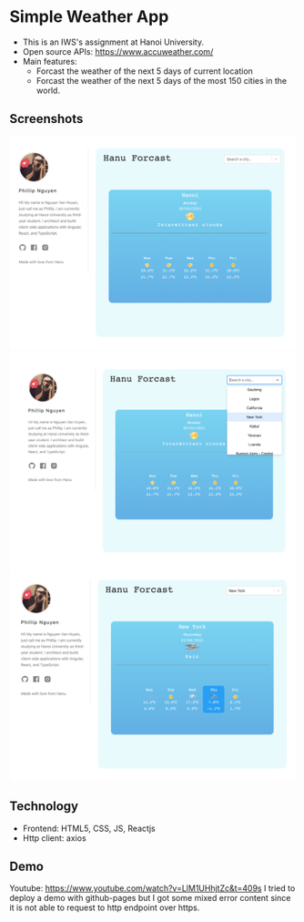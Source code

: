 # Simple Weather App

- This is an IWS's assignment at Hanoi University.
- Open source APIs: https://www.accuweather.com/
- Main features:
    - Forcast the weather of the next 5 days of current location
    - Forcast the weather of the next 5 days of the most 150 cities in the world.

## Screenshots

![Home](/src/assets/screenshot/a1.png)
![SelectCity](/src/assets/screenshot/a2.png)
![ChooseByDay](/src/assets/screenshot/a3.png)

## Technology
- Frontend: HTML5, CSS, JS, Reactjs
- Http client: axios
## Demo
Youtube: https://www.youtube.com/watch?v=LlM1UHhjtZc&t=409s
I tried to deploy a demo with github-pages but I got some mixed error content since it is not able to request to http endpoint over https.
